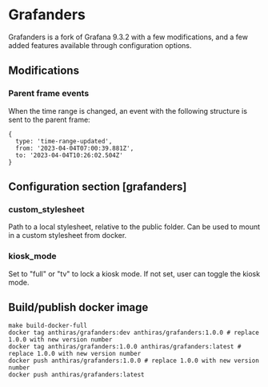 # Grafanders

Grafanders is a fork of Grafana 9.3.2 with a few modifications, and a few added features available through configuration options.

## Modifications

### Parent frame events

When the time range is changed, an event with the following structure is sent to the parent frame:

```
{
  type: 'time-range-updated',
  from: '2023-04-04T07:00:39.881Z',
  to: '2023-04-04T10:26:02.504Z'
}
```

## Configuration section [grafanders]

### custom_stylesheet

Path to a local stylesheet, relative to the public folder. Can be used to mount in a custom stylesheet from docker.

### kiosk_mode

Set to "full" or "tv" to lock a kiosk mode. If not set, user can toggle the kiosk mode.

## Build/publish docker image

```
make build-docker-full
docker tag anthiras/grafanders:dev anthiras/grafanders:1.0.0 # replace 1.0.0 with new version number
docker tag anthiras/grafanders:1.0.0 anthiras/grafanders:latest # replace 1.0.0 with new version number
docker push anthiras/grafanders:1.0.0 # replace 1.0.0 with new version number
docker push anthiras/grafanders:latest
```

